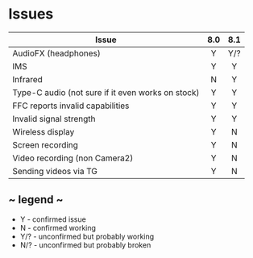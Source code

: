 # Issues
| Issue                                             | 8.0 | 8.1 |
| ------------------------------------------------- |:---:|:---:|
| AudioFX (headphones)                              | Y   | Y/? |
| IMS                                               | Y   | Y   |
| Infrared                                          | N   | Y   |
| Type-C audio (not sure if it even works on stock) | Y   | Y   |
| FFC reports invalid capabilities                  | Y   | Y   |
| Invalid signal strength                           | Y   | Y   |
| Wireless display                                  | Y   | N   |
| Screen recording                                  | Y   | N   |
| Video recording (non Camera2)                     | Y   | N   |
| Sending videos via TG                             | Y   | N   |

## ~ legend ~
* Y - confirmed issue
* N - confirmed working
* Y/? - unconfirmed but probably working
* N/? - unconfirmed but probably broken
